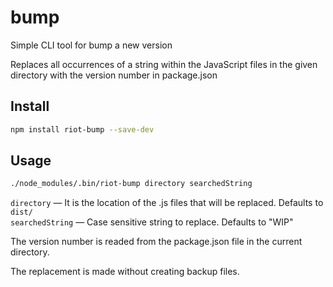 # bump

Simple CLI tool for bump a new version

Replaces all occurrences of a string within the JavaScript files in the given directory with the version number in package.json

## Install

```bash
npm install riot-bump --save-dev
```

## Usage

```bash
./node_modules/.bin/riot-bump directory searchedString
```

`directory` — It is the location of the .js files that will be replaced. Defaults to `dist/`  
`searchedString` — Case sensitive string to replace. Defaults to "WIP"

The version number is readed from the package.json file in the current directory.

The replacement is made without creating backup files.
